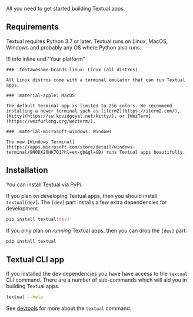 All you need to get started building Textual apps.

## Requirements

Textual requires Python 3.7 or later. Textual runs on Linux, MacOS, Windows and probably any OS where Python also runs.

!!! info inline end "Your platform"

    ### :fontawesome-brands-linux: Linux (all distros)

    All Linux distros come with a terminal emulator that can run Textual apps.

    ### :material-apple: MacOS

    The default terminal app is limited to 256 colors. We recommend installing a newer terminal such as [iterm2](https://iterm2.com/), [Kitty](https://sw.kovidgoyal.net/kitty/), or [WezTerm](https://wezfurlong.org/wezterm/).

    ### :material-microsoft-windows: Windows

    The new [Windows Terminal](https://apps.microsoft.com/store/detail/windows-terminal/9N0DX20HK701?hl=en-gb&gl=GB) runs Textual apps beautifully.

## Installation

You can install Textual via PyPi.

If you plan on developing Textual apps, then you should install `textual[dev]`. The `[dev]` part installs a few extra dependencies for development.

```bash
pip install textual[dev]
```

If you only plan on _running_ Textual apps, then you can drop the `[dev]` part:

```bash
pip install textual
```

## Textual CLI app

If you installed the dev dependencies you have have access to the `textual` CLI command. There are a number of sub-commands which will aid you in building Textual apps.

```bash
textual --help
```

See [devtools](getting_started.md) for more about the `textual` command.
